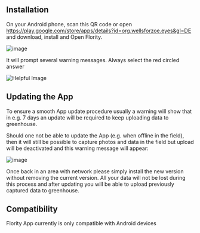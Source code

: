 ## Installation


On your Android phone, scan this QR code or open https://play.google.com/store/apps/details?id=org.wellsforzoe.eyes&gl=DE and download, install and Open Flority. 

![image](https://github.com/Wells-for-Zoe/book/assets/97762115/03134839-dc6b-4fa6-9f8f-f9676c6d9fa2)


It will prompt several warning messages. Always select the red circled answer 


![Helpful Image](https://github.com/Wells-for-Zoe/book/assets/97762115/4ad92ba5-1361-46fb-ac03-b5fad084541f)


## Updating the App
To ensure a smooth App update procedure usually a warning will show that in e.g. 7 days an update will be required to keep uploading data to greenhouse. 


Should one not be able to update the App (e.g. when offline in the field), then it will still be possible to capture photos and data in the field but upload will be deactivated and this warning message will appear:

![image](https://github.com/Wells-for-Zoe/book/assets/97762115/1412614d-7d29-4a09-a989-e1e7fa407fe1)


Once back in an area with network please simply install the new version without removing the current version. All your data will not be lost during this process and after updating you will be able to upload previously captured data to greenhouse. 

## Compatibility
Flority App currently is only compatible with Android devices

